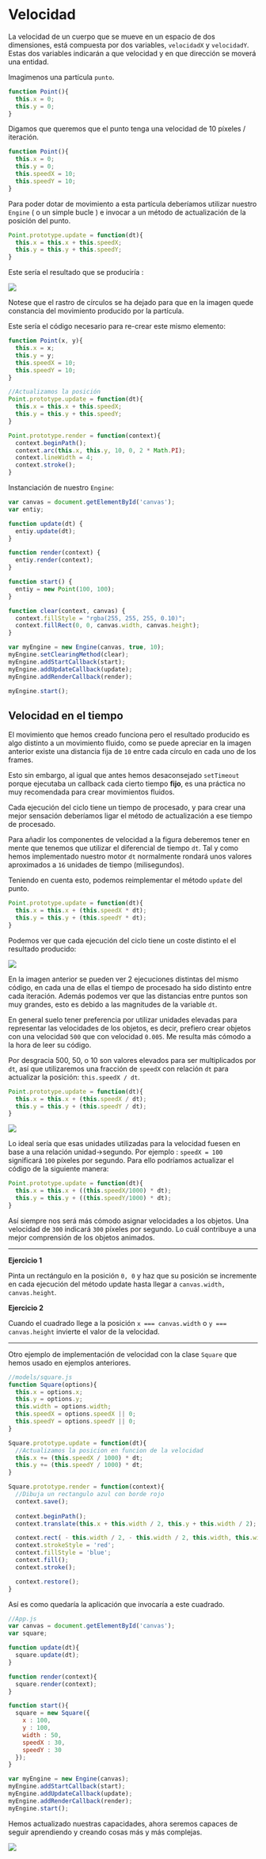 # Velocidad

La velocidad de un cuerpo que se mueve en un espacio de dos dimensiones, está compuesta por dos variables, `velocidadX` y `velocidadY`. Estas dos variables indicarán a que velocidad y en que dirección se moverá una entidad.

Imagimenos una partícula `punto`. 

```javascript
function Point(){
  this.x = 0;
  this.y = 0;
}
```

Digamos que queremos que el punto tenga una velocidad de 10 píxeles / iteración. 

```javascript
function Point(){
  this.x = 0;
  this.y = 0;
  this.speedX = 10;
  this.speedY = 10;
}
```

Para poder dotar de movimiento a esta partícula deberíamos utilizar nuestro `Engine` ( o un simple bucle ) e invocar a un método de actualización de la posición del punto.

```javascript
Point.prototype.update = function(dt){
  this.x = this.x + this.speedX;
  this.y = this.y + this.speedY;
}
```

Este sería el resultado que se produciría :

![](https://github.com/rafinskipg/introductioncanvas/raw/master/img/teory/chapter_animations/velocity_circle_trail.png)

Notese que el rastro de círculos se ha dejado para que en la imagen quede constancia del movimiento producido por la partícula.

Este sería el código necesario para re-crear este mismo elemento:

```javascript
function Point(x, y){
  this.x = x;
  this.y = y;
  this.speedX = 10;
  this.speedY = 10;
}

//Actualizamos la posición
Point.prototype.update = function(dt){
  this.x = this.x + this.speedX;
  this.y = this.y + this.speedY;
}

Point.prototype.render = function(context){
  context.beginPath();
  context.arc(this.x, this.y, 10, 0, 2 * Math.PI);
  context.lineWidth = 4;
  context.stroke(); 
}
```

Instanciación de nuestro `Engine`:

```javascript
var canvas = document.getElementById('canvas');
var entiy;

function update(dt) {
  entiy.update(dt);
}

function render(context) {
  entiy.render(context);
}

function start() {
  entiy = new Point(100, 100);
}

function clear(context, canvas) {
  context.fillStyle = "rgba(255, 255, 255, 0.10)";
  context.fillRect(0, 0, canvas.width, canvas.height);
}

var myEngine = new Engine(canvas, true, 10);
myEngine.setClearingMethod(clear);
myEngine.addStartCallback(start);
myEngine.addUpdateCallback(update);
myEngine.addRenderCallback(render);

myEngine.start();
```

## Velocidad en el tiempo

El movimiento que hemos creado funciona pero el resultado producido es algo distinto a un movimiento fluido, como se puede apreciar en la imagen anterior existe una distancia fija de `10` entre cada círculo en cada uno de los frames.

Esto sin embargo, al igual que antes hemos desaconsejado `setTimeout` porque ejecutaba un callback cada cierto tiempo **fijo**, es una práctica no muy recomendada para crear movimientos fluidos.

Cada ejecución del ciclo tiene un tiempo de procesado, y para crear una mejor sensación deberíamos ligar el método de actualización a ese tiempo de procesado.

Para añadir los componentes de velocidad a la figura deberemos tener en mente que tenemos que utilizar el diferencial de tiempo `dt`. 
Tal y como hemos implementado nuestro motor `dt` normalmente rondará unos valores aproximados a `16` unidades de tiempo (milisegundos).

Teniendo en cuenta esto, podemos reimplementar el método `update` del punto.

```javascript
Point.prototype.update = function(dt){
  this.x = this.x + (this.speedX * dt);
  this.y = this.y + (this.speedY * dt);
}
```

Podemos ver que cada ejecución del ciclo tiene un coste distinto el el resultado producido:

![](https://github.com/rafinskipg/introductioncanvas/raw/master/img/teory/chapter_animations/velocity_circle_trail_dt_compared.png)

En la imagen anterior se pueden ver 2 ejecuciones distintas del mismo código, en cada una de ellas el tiempo de procesado ha sido distinto entre cada iteración. Además podemos ver que las distancias entre puntos son muy grandes, esto es debido a las magnitudes de la variable `dt`.

En general suelo tener preferencia por utilizar unidades elevadas para representar las velocidades de los objetos, es decir, prefiero crear objetos con una velocidad `500` que con velocidad `0.005`. Me resulta más cómodo a la hora de leer su código.

Por desgracia 500, 50, o 10 son valores elevados para ser multiplicados por `dt`, así que utilizaremos una fracción de `speedX` con relación `dt` para actualizar la posición: `this.speedX / dt`.

```javascript
Point.prototype.update = function(dt){
  this.x = this.x + (this.speedX / dt);
  this.y = this.y + (this.speedY / dt);
}
```

![](https://github.com/rafinskipg/introductioncanvas/raw/master/img/teory/chapter_animations/velocity_circle_trail_dt.png)

Lo ideal sería que esas unidades utilizadas para la velocidad fuesen en base a una relación unidad->segundo. Por ejemplo : `speedX = 100` significará `100` píxeles por segundo. Para ello podríamos actualizar el código de la siguiente manera:

```javascript
Point.prototype.update = function(dt){
  this.x = this.x + ((this.speedX/1000) * dt);
  this.y = this.y + ((this.speedY/1000) * dt);
}
```

Así siempre nos será más cómodo asignar velocidades a los objetos. Una velocidad de `300` indicará `300` píxeles por segundo. Lo cuál contribuye a una mejor comprensión de los objetos animados.


---
**Ejercicio 1**

Pinta un rectángulo en la posición `0, 0` y haz que su posición se incremente en cada ejecución del método update hasta llegar a `canvas.width, canvas.height`.

**Ejercicio 2**

Cuando el cuadrado llege a la posición `x === canvas.width` o `y === canvas.height` invierte el valor de la velocidad.

----


Otro ejemplo de implementación de velocidad con la clase `Square` que hemos usado en ejemplos anteriores.

```javascript
//models/square.js
function Square(options){
  this.x = options.x;
  this.y = options.y;
  this.width = options.width;
  this.speedX = options.speedX || 0;
  this.speedY = options.speedY || 0;
}

Square.prototype.update = function(dt){
  //Actualizamos la posicion en funcion de la velocidad
  this.x += (this.speedX / 1000) * dt;
  this.y += (this.speedY / 1000) * dt;
}

Square.prototype.render = function(context){
  //Dibuja un rectangulo azul con borde rojo
  context.save();
  
  context.beginPath();
  context.translate(this.x + this.width / 2, this.y + this.width / 2);

  context.rect( - this.width / 2, - this.width / 2, this.width, this.width);
  context.strokeStyle = 'red';
  context.fillStyle = 'blue';
  context.fill();
  context.stroke();

  context.restore();
}
```

Así es como quedaría la aplicación que invocaría a este cuadrado.

```javascript
//App.js
var canvas = document.getElementById('canvas');
var square;

function update(dt){
  square.update(dt);
}

function render(context){
  square.render(context);
}

function start(){
  square = new Square({ 
    x : 100,
    y : 100,
    width : 50,
    speedX : 30,
    speedY : 30
  });
}

var myEngine = new Engine(canvas);
myEngine.addStartCallback(start);
myEngine.addUpdateCallback(update);
myEngine.addRenderCallback(render);
myEngine.start();
```


Hemos actualizado nuestras capacidades, ahora seremos capaces de seguir aprendiendo y creando cosas más y más complejas.

![](https://github.com/rafinskipg/introductioncanvas/raw/master/img/teory/chapter_animations/particles_moving.png)
